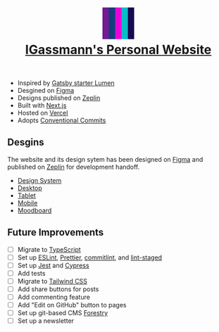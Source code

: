 <h1 align="center">
  <a href="https://igassmann.me/">
    <img alt="Igor Gassmann" title="Igor Gassmann" src="https://github.com/IGassmann/personal-website/blob/main/public/icon.png" height="72" width="72">
    <br>
    IGassmann's Personal Website
  </a>
</h1>
<br>

- Inspired by [Gatsby starter Lumen](https://github.com/alxshelepenok/gatsby-starter-lumen)
- Desgined on [Figma](https://www.figma.com/file/dBF5UcvvdzhuzEd4ZYTgux/Personal-Website)
- Designs published on [Zeplin](https://scene.zeplin.io/project/605ca4ee92a33101a2c90ac4)
- Built with [Next.js](http://nextjs.org/)
- Hosted on [Vercel](https://vercel.com/)
- Adopts [Conventional Commits](https://www.conventionalcommits.org/)

## Desgins

The website and its design sytem has been designed on [Figma](http://figma.com/) and published on [Zeplin](https://zeplin.io/) for development handoff.

- [Design System](https://www.figma.com/file/dBF5UcvvdzhuzEd4ZYTgux/?node-id=65%3A0)
- [Desktop](https://www.figma.com/file/dBF5UcvvdzhuzEd4ZYTgux/?node-id=0%3A1)
- [Tablet](https://www.figma.com/file/dBF5UcvvdzhuzEd4ZYTgux/?node-id=78%3A139)
- [Mobile](https://www.figma.com/file/dBF5UcvvdzhuzEd4ZYTgux/?node-id=78%3A140)
- [Moodboard](https://www.figma.com/file/dBF5UcvvdzhuzEd4ZYTgux/?node-id=270%3A12)


## Future Improvements

- [ ] Migrate to [TypeScript](https://www.typescriptlang.org/)
- [ ] Set up [ESLint](https://eslint.org/), [Prettier](https://prettier.io/), [commitlint](https://commitlint.js.org/#/), and [lint-staged](https://github.com/okonet/lint-staged)
- [ ] Set up [Jest](https://jestjs.io/) and [Cypress](https://www.cypress.io/)
- [ ] Add tests
- [ ] Migrate to [Tailwind CSS](https://tailwindcss.com/)
- [ ] Add share buttons for posts
- [ ] Add commenting feature
- [ ] Add "Edit on GitHub" button to pages
- [ ] Set up git-based CMS [Forestry](https://forestry.io/)
- [ ] Set up a newsletter
